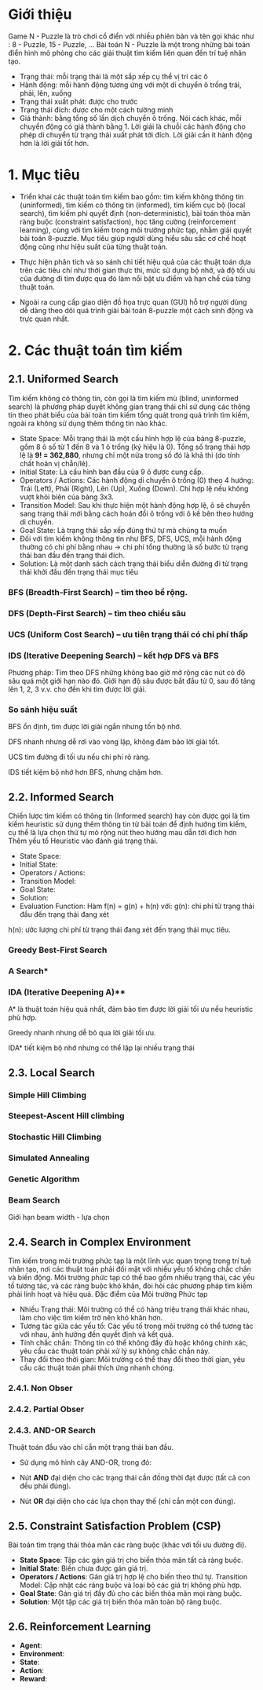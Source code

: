 
# Giới thiệu
Game N - Puzzle là trò chơi cổ điển với nhiều phiên bản và tên gọi khác như : 8 - Puzzle, 15 - Puzzle, ...
Bài toán N - Puzzle là một trong những bài toán điển hình mô phỏng cho các giải thuật tìm kiếm liên quan đến trí tuệ nhân tạo.

- Trạng thái: mỗi trạng thái là một sắp xếp cụ thể vị trí các ô
- Hành động: mỗi hành động tương ứng với một di chuyển ô trống trái, phải, lên, xuống
- Trạng thái xuất phát: được cho trước 
- Trạng thái đích: được cho một cách tường minh
- Giá thành: bằng tổng số lần dịch chuyển ô trống. Nói cách khác, mỗi chuyển động có giá thành bằng 1.
Lời giải là chuỗi các hành động cho phép di chuyển từ trạng thái xuất phát tới đích. Lời giải cần ít hành động hơn là lời giải tốt hơn.

# 1. Mục tiêu
- Triển khai các thuật toán tìm kiếm bao gồm: tìm kiếm không thông tin (uninformed), tìm kiếm có thông tin (informed), tìm kiếm cục bộ (local search), tìm kiếm phi quyết định (non-deterministic), bài toán thỏa mãn ràng buộc (constraint satisfaction), học tăng cường (reinforcement learning), cùng với tìm kiếm trong môi trường phức tạp, nhằm giải quyết bài toán 8-puzzle. Mục tiêu giúp người dùng hiểu sâu sắc cơ chế hoạt động cũng như hiệu suất của từng thuật toán.

- Thực hiện phân tích và so sánh chi tiết hiệu quả của các thuật toán dựa trên các tiêu chí như thời gian thực thi, mức sử dụng bộ nhớ, và độ tối ưu của đường đi tìm được qua đó làm nổi bật ưu điểm và hạn chế của từng thuật toán.

- Ngoài ra cung cấp giao diện đồ họa trực quan (GUI) hỗ trợ người dùng dễ dàng theo dõi quá trình giải bài toán 8-puzzle một cách sinh động và trực quan nhất.

# 2. Các thuật toán tìm kiếm

## 2.1. Uniformed Search
Tìm kiếm không có thông tin, còn gọi là tìm kiếm mù (blind, uninformed search) là phương pháp duyệt không gian trạng thái chỉ sử dụng các thông tin theo phát biểu của bài toán tìm kiếm tổng quát trong quá trình tìm kiếm, ngoài ra không sử dụng thêm thông
tin nào khác.

- State Space: Mỗi trạng thái là một cấu hình hợp lệ của bảng 8-puzzle, gồm 8 ô số từ 1 đến 8 và 1 ô trống (ký hiệu là 0).
Tổng số trạng thái hợp lệ là **9! = 362,880**, nhưng chỉ một nửa trong số đó là khả thi (do tính chất hoán vị chẵn/lẻ).
- Initial State: Là cấu hình ban đầu của 9 ô được cung cấp.
- Operators / Actions: Các hành động di chuyển ô trống (0) theo 4 hướng: Trái (Left), Phải (Right), Lên (Up), Xuống (Down). Chỉ hợp lệ nếu không vượt khỏi biên của bảng 3x3.
- Transition Model: Sau khi thực hiện một hành động hợp lệ, ô sẽ chuyển sang trạng thái mới bằng cách hoán đổi ô trống với ô kề bên theo hướng di chuyển.
- Goal State: Là trạng thái sắp xếp đúng thứ tự mà chúng ta muốn 
- Đối với tìm kiếm không thông tin như BFS, DFS, UCS, mỗi hành động thường có chi phí bằng nhau
-> chi phí tổng thường là số bước từ trạng thái ban đầu đến trạng thái đích.
- Solution: Là một danh sách cách trạng thái biểu diễn đường đi từ trạng thái khởi đầu đến trạng thái mục tiêu

### BFS (Breadth-First Search) – tìm theo bề rộng.

### DFS (Depth-First Search) – tìm theo chiều sâu

### UCS (Uniform Cost Search) – ưu tiên trạng thái có chi phí thấp

### IDS (Iterative Deepening Search) – kết hợp DFS và BFS
Phương pháp: Tìm theo DFS những không bao giờ mở rộng các nút có độ sâu quá một giới hạn nào đó. Giới hạn độ sâu được bắt đầu từ 0, sau đó tăng lên 1, 2, 3 v.v. cho đến khi tìm được lời giải.

### So sánh hiệu suất
BFS ổn định, tìm được lời giải ngắn nhưng tốn bộ nhớ.

DFS nhanh nhưng dễ rơi vào vòng lặp, không đảm bảo lời giải tốt.

UCS tìm đường đi tối ưu nếu chi phí rõ ràng.

IDS tiết kiệm bộ nhớ hơn BFS, nhưng chậm hơn.

## 2.2. Informed Search
Chiến lược tìm kiếm có thông tin (Informed search) hay còn
được gọi là tìm kiếm heuristic sử dụng thêm thông tin từ bài toán để định hướng tìm kiếm, cụ thể là lựa chọn thứ tự mỏ rộng nút theo hướng mau dẫn tới đích hơn Thêm yếu tố Heuristic vào đánh giá trạng thái.
- State Space: 
- Initial State:
- Operators / Actions:
- Transition Model:
- Goal State:
- Solution:
- Evaluation Function: Hàm f(n) = g(n) + h(n) với:
g(n): chi phí từ trạng thái đầu đến trạng thái đang xét

h(n): ước lượng chi phí từ trạng thái đang xét đến trạng thái mục tiêu.

### Greedy Best-First Search

### A Search*

### IDA (Iterative Deepening A)**

A* là thuật toán hiệu quả nhất, đảm bảo tìm được lời giải tối ưu nếu heuristic phù hợp.

Greedy nhanh nhưng dễ bỏ qua lời giải tối ưu.

IDA* tiết kiệm bộ nhớ nhưng có thể lặp lại nhiều trạng thái

## 2.3. Local Search

### Simple Hill Climbing

### Steepest-Ascent Hill climbing

### Stochastic Hill Climbing

### Simulated Annealing

### Genetic Algorithm

### Beam Search
Giới hạn beam width - lựa chọn 

## 2.4. Search in Complex Environment
Tìm kiếm trong môi trường phức tạp là một lĩnh vực quan trọng trong trí tuệ nhân tạo, nơi các thuật toán phải đối mặt với nhiều yếu tố không chắc chắn và biến động. Môi trường phức tạp có thể bao gồm nhiều trạng thái, các yếu tố tương tác, và các ràng buộc khó khăn, đòi hỏi các phương pháp tìm kiếm phải linh hoạt và hiệu quả.
Đặc điểm của Môi trường Phức tạp
- Nhiều Trạng thái: Môi trường có thể có hàng triệu trạng thái khác nhau, làm cho việc tìm kiếm trở nên khó khăn hơn.
- Tương tác giữa các yếu tố: Các yếu tố trong môi trường có thể tương tác với nhau, ảnh hưởng đến quyết định và kết quả.
- Tính chắc chắn: Thông tin có thể không đầy đủ hoặc không chính xác, yêu cầu các thuật toán phải xử lý sự không chắc chắn này.
- Thay đổi theo thời gian: Môi trường có thể thay đổi theo thời gian, yêu cầu các thuật toán phải thích ứng nhanh chóng.
### 2.4.1. Non Obser
### 2.4.2. Partial Obser
### 2.4.3. AND-OR Search
Thuật toán đầu vào chỉ cần một trạng thái ban đầu.

- Sử dụng mô hình cây AND-OR, trong đó:

- Nút **AND** đại diện cho các trạng thái cần đồng thời đạt được (tất cả con đều phải đúng).

- Nút **OR** đại diện cho các lựa chọn thay thế (chỉ cần một con đúng).

## 2.5. Constraint Satisfaction Problem (CSP)
Bài toán tìm trạng thái thỏa mãn các ràng buộc (khác với tối ưu đường đi).
- **State Space**: Tập các gán giá trị cho biến thỏa mãn tất cả ràng buộc.
- **Initial State**: Biến chưa được gán giá trị.
- **Operators / Actions**: Gán giá trị hợp lệ cho biến theo thứ tự.
Transition Model: Cập nhật các ràng buộc và loại bỏ các giá trị không phù hợp.
- **Goal State**: Gán giá trị đầy đủ cho các biến thỏa mãn mọi ràng buộc.
- **Solution**: Một tập các giá trị biến thỏa mãn toàn bộ ràng buộc.


## 2.6. Reinforcement Learning

- **Agent**: 
- **Environment**: 
- **State**: 
- **Action**: 
- **Reward**: 

